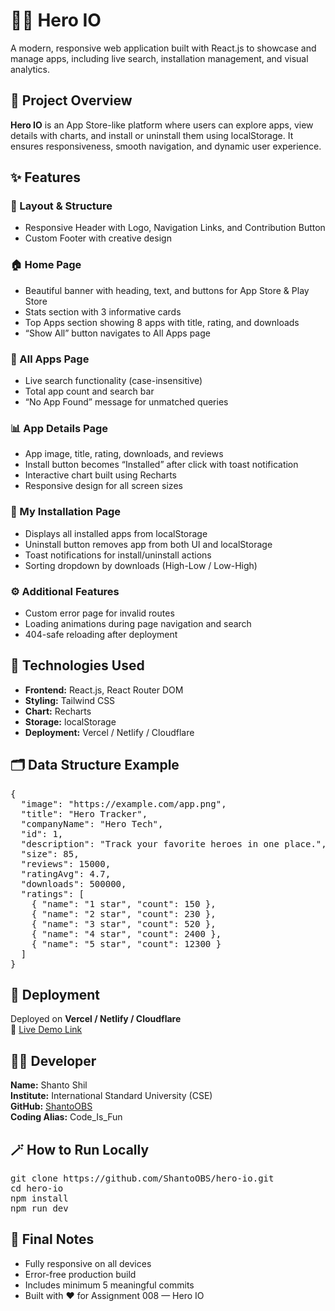 <h1>🦸‍♂️ Hero IO</h1>

<p>
  A modern, responsive web application built with React.js to showcase and manage apps, 
  including live search, installation management, and visual analytics.
</p>

<h2>📖 Project Overview</h2>
<p>
  <strong>Hero IO</strong> is an App Store-like platform where users can explore apps, 
  view details with charts, and install or uninstall them using localStorage. 
  It ensures responsiveness, smooth navigation, and dynamic user experience.
</p>

<h2>✨ Features</h2>

<h3>🧱 Layout & Structure</h3>
<ul>
  <li>Responsive Header with Logo, Navigation Links, and Contribution Button</li>
  <li>Custom Footer with creative design</li>
</ul>

<h3>🏠 Home Page</h3>
<ul>
  <li>Beautiful banner with heading, text, and buttons for App Store & Play Store</li>
  <li>Stats section with 3 informative cards</li>
  <li>Top Apps section showing 8 apps with title, rating, and downloads</li>
  <li>“Show All” button navigates to All Apps page</li>
</ul>

<h3>📱 All Apps Page</h3>
<ul>
  <li>Live search functionality (case-insensitive)</li>
  <li>Total app count and search bar</li>
  <li>“No App Found” message for unmatched queries</li>
</ul>

<h3>📊 App Details Page</h3>
<ul>
  <li>App image, title, rating, downloads, and reviews</li>
  <li>Install button becomes “Installed” after click with toast notification</li>
  <li>Interactive chart built using Recharts</li>
  <li>Responsive design for all screen sizes</li>
</ul>

<h3>💾 My Installation Page</h3>
<ul>
  <li>Displays all installed apps from localStorage</li>
  <li>Uninstall button removes app from both UI and localStorage</li>
  <li>Toast notifications for install/uninstall actions</li>
  <li>Sorting dropdown by downloads (High-Low / Low-High)</li>
</ul>

<h3>⚙️ Additional Features</h3>
<ul>
  <li>Custom error page for invalid routes</li>
  <li>Loading animations during page navigation and search</li>
  <li>404-safe reloading after deployment</li>
</ul>

<h2>🧰 Technologies Used</h2>
<ul>
  <li><strong>Frontend:</strong> React.js, React Router DOM</li>
  <li><strong>Styling:</strong> Tailwind CSS</li>
  <li><strong>Chart:</strong> Recharts</li>
  <li><strong>Storage:</strong> localStorage</li>
  <li><strong>Deployment:</strong> Vercel / Netlify / Cloudflare</li>
</ul>

<h2>🗂️ Data Structure Example</h2>

<pre>
{
  "image": "https://example.com/app.png",
  "title": "Hero Tracker",
  "companyName": "Hero Tech",
  "id": 1,
  "description": "Track your favorite heroes in one place.",
  "size": 85,
  "reviews": 15000,
  "ratingAvg": 4.7,
  "downloads": 500000,
  "ratings": [
    { "name": "1 star", "count": 150 },
    { "name": "2 star", "count": 230 },
    { "name": "3 star", "count": 520 },
    { "name": "4 star", "count": 2400 },
    { "name": "5 star", "count": 12300 }
  ]
}
</pre>

<h2>🚀 Deployment</h2>
<p>
  Deployed on <strong>Vercel / Netlify / Cloudflare</strong><br>
  🔗 <a href="hero-apps222.netlify.app" target="_blank">Live Demo Link</a>
</p>

<h2>🧑‍💻 Developer</h2>
<p>
  <strong>Name:</strong> Shanto Shil<br>
  <strong>Institute:</strong> International Standard University (CSE)<br>
  <strong>GitHub:</strong> <a href="https://github.com/ShantoOBS" target="_blank">ShantoOBS</a><br>
  <strong>Coding Alias:</strong> Code_Is_Fun
</p>

<h2>🪄 How to Run Locally</h2>
<pre>
git clone https://github.com/ShantoOBS/hero-io.git
cd hero-io
npm install
npm run dev
</pre>

<h2>🏁 Final Notes</h2>
<ul>
  <li>Fully responsive on all devices</li>
  <li>Error-free production build</li>
  <li>Includes minimum 5 meaningful commits</li>
  <li>Built with ❤️ for Assignment 008 — Hero IO</li>
</ul>

